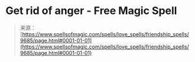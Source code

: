 <!--yml
category: 未分类
date: 2024-06-12 18:46:02
-->

# Get rid of anger - Free Magic Spell

> 来源：[https://www.spellsofmagic.com/spells/love_spells/friendship_spells/9685/page.html#0001-01-01](https://www.spellsofmagic.com/spells/love_spells/friendship_spells/9685/page.html#0001-01-01)